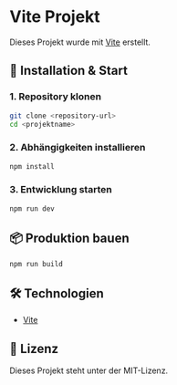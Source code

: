# Vite Projekt

Dieses Projekt wurde mit [Vite](https://vitejs.dev/) erstellt.

## 🚀 Installation & Start

### 1. Repository klonen
```sh
git clone <repository-url>
cd <projektname>
```

### 2. Abhängigkeiten installieren
```sh
npm install
```

### 3. Entwicklung starten
```sh
npm run dev
```

## 📦 Produktion bauen
```sh
npm run build
```

## 🛠️ Technologien
- [Vite](https://vitejs.dev/)

## 📜 Lizenz
Dieses Projekt steht unter der MIT-Lizenz.


